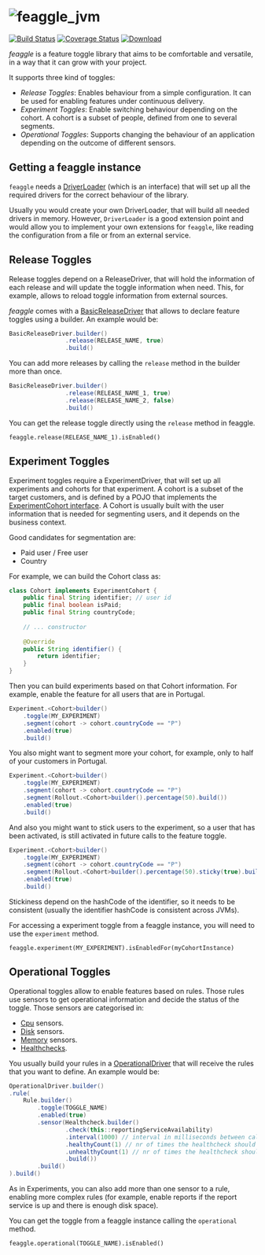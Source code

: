 # ![feaggle_jvm](https://user-images.githubusercontent.com/3071208/53872344-531a8200-3ffe-11e9-8563-f581f83c1697.png)

[![Build Status](https://travis-ci.org/kmruiz/feaggle.svg?branch=master)](https://travis-ci.org/feaggle/feaggle)
[![Coverage Status](https://coveralls.io/repos/github/kmruiz/feaggle/badge.svg?branch=master)](https://coveralls.io/github/feaggle/feaggle?branch=master)
[ ![Download](https://api.bintray.com/packages/kmruiz/feaggle/feaggle/images/download.svg) ](https://bintray.com/kmruiz/feaggle/feaggle/_latestVersion)


*feaggle* is a feature toggle library that aims to be comfortable and versatile, in a way that
it can grow with your project.

It supports three kind of toggles:

* *Release Toggles*: Enables behaviour from a simple configuration. It can be used for enabling features under
continuous delivery.
* *Experiment Toggles*: Enable switching behaviour depending on the cohort. A cohort is a subset of people, 
defined from one to several segments.
* *Operational Toggles*: Supports changing the behaviour of an application depending on the outcome of
different sensors.

## Getting a feaggle instance

`feaggle` needs a [DriverLoader](src/main/java/io/feaggle/DriverLoader.java) (which is an interface) that will set up all the required drivers for the correct
behaviour of the library.

Usually you would create your own DriverLoader, that will build all needed drivers in memory. However, `DriverLoader` is
a good extension point and would allow you to implement your own extensions for `feaggle`, like reading the configuration
from a file or from an external service.

## Release Toggles

Release toggles depend on a ReleaseDriver, that will hold the information of each release and will update
the toggle information when need. This, for example, allows to reload toggle information from external sources.

*feaggle* comes with a [BasicReleaseDriver](src/main/java/io/feaggle/toggle/release/BasicReleaseDriver.java) that allows to 
declare feature toggles using a builder. An example would be:

```java
BasicReleaseDriver.builder()
                .release(RELEASE_NAME, true)
                .build()
```

You can add more releases by calling the `release` method in the builder more than once.

```java
BasicReleaseDriver.builder()
                .release(RELEASE_NAME_1, true)
                .release(RELEASE_NAME_2, false)
                .build()
```

You can get the release toggle directly using the `release` method in feaggle.

`feaggle.release(RELEASE_NAME_1).isEnabled()`

## Experiment Toggles

Experiment toggles require a ExperimentDriver, that will set up all experiments and cohorts for that experiment.
A cohort is a subset of the target customers, and is defined by a POJO that implements the
[ExperimentCohort interface](src/main/java/io/feaggle/toggle/experiment/ExperimentCohort.java). A Cohort is usually built with
the user information that is needed for segmenting users, and it depends on the business context.

Good candidates for segmentation are:

* Paid user / Free user
* Country

For example, we can build the Cohort class as:

```java
class Cohort implements ExperimentCohort {
    public final String identifier; // user id
    public final boolean isPaid;
    public final String countryCode;
    
    // ... constructor
    
    @Override
    public String identifier() {
        return identifier;
    }
}
```

Then you can build experiments based on that Cohort information. For example, enable the feature for all
users that are in Portugal.

```java
Experiment.<Cohort>builder()
    .toggle(MY_EXPERIMENT)
    .segment(cohort -> cohort.countryCode == "P")
    .enabled(true)
    .build()
```

You also might want to segment more your cohort, for example, only to half of your customers in Portugal.

```java
Experiment.<Cohort>builder()
    .toggle(MY_EXPERIMENT)
    .segment(cohort -> cohort.countryCode == "P")
    .segment(Rollout.<Cohort>builder().percentage(50).build())
    .enabled(true)
    .build()
```

And also you might want to stick users to the experiment, so a user that has been activated, is still activated in
future calls to the feature toggle.

```java
Experiment.<Cohort>builder()
    .toggle(MY_EXPERIMENT)
    .segment(cohort -> cohort.countryCode == "P")
    .segment(Rollout.<Cohort>builder().percentage(50).sticky(true).build())
    .enabled(true)
    .build()
```

Stickiness depend on the hashCode of the identifier, so it needs to be consistent (usually the
identifier hashCode is consistent across JVMs).

For accessing a experiment toggle from a feaggle instance, you will need to use the `experiment` method.

`feaggle.experiment(MY_EXPERIMENT).isEnabledFor(myCohortInstance)`

## Operational Toggles

Operational toggles allow to enable features based on rules. Those rules use sensors to get operational
information and decide the status of the toggle. Those sensors are categorised in:

* [Cpu](src/main/java/io/feaggle/toggle/operational/sensor/Cpu.java) sensors.
* [Disk](src/main/java/io/feaggle/toggle/operational/sensor/Disk.java) sensors.
* [Memory](src/main/java/io/feaggle/toggle/operational/sensor/Memory.java) sensors.
* [Healthchecks](src/main/java/io/feaggle/toggle/operational/sensor/Healthcheck.java).

You usually build your rules in a [OperationalDriver](src/main/java/io/feaggle/toggle/operational/OperationalDriver.java)
that will receive the rules that you want to define. An example would be:

```java
OperationalDriver.builder()
.rule(
    Rule.builder()
        .toggle(TOGGLE_NAME)
        .enabled(true)
        .sensor(Healthcheck.builder()
                .check(this::reportingServiceAvailability)
                .interval(1000) // interval in milliseconds between calls
                .healthyCount(1) // nr of times the healthcheck should be working for being considered healthy
                .unhealthyCount(1) // nr of times the healthcheck should fail for being considered unhealthy
                .build())
        .build()
).build()
```

As in Experiments, you can also add more than one sensor to a rule, enabling more complex rules (for example, enable
reports if the report service is up and there is enough disk space).

You can get the toggle from a feaggle instance calling the `operational` method.

`feaggle.operational(TOGGLE_NAME).isEnabled()`
